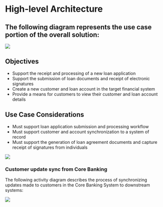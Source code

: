 
# High-level Architecture

## The following diagram represents the use case portion of the overall solution:


![](https://anypoint.mulesoft.com/exchange/org.mule.examples/mulesoft-accelerator-for-financial-services/1.12.0/external-resources/6b0a00fbd42c1f7a558452119f6c4f9669c8f81c/68747470733a2f2f7777772e6d756c65736f66742e636f6d2f6578742f736f6c7574696f6e732f696d616765732f66696e732d637573746f6d65726f6e626f617264696e672d6172636869746563747572652e706e67)

## Objectives
- Support the receipt and processing of a new loan application
- Support the submission of loan documents and receipt of electronic signatures
- Create a new customer and loan account in the target financial system
- Provide a means for customers to view their customer and loan account details

## Use Case Considerations
- Must support loan application submission and processing workflow
- Must support customer and account synchronization to a system of record
- Must support the generation of loan agreement documents and capture receipt of signatures from individuals

![](https://anypoint.mulesoft.com/exchange/org.mule.examples/mulesoft-accelerator-for-financial-services/1.12.0/external-resources/52b8aa76523f362d4363553579663728e3ff9303/68747470733a2f2f7777772e6d756c65736f66742e636f6d2f6578742f736f6c7574696f6e732f696d616765732f66696e732d636f72652d62616e6b2d666f756e646174696f6e2d6172636869746563747572652e706e67)

### Customer update sync from Core Banking
The following activity diagram describes the process of synchronizing updates made to customers in the Core Banking System to downstream systems:

![](https://anypoint.mulesoft.com/exchange/org.mule.examples/mulesoft-accelerator-for-financial-services/1.12.0/external-resources/69d3837ece00061753654d4cec22f63934e8faf8/68747470733a2f2f7777772e6d756c65736f66742e636f6d2f6578742f736f6c7574696f6e732f696d616765732f66696e732d61637469766974792d666f756e646174696f6e2d637573746f6d65722d73796e632d636f72652e706e67)